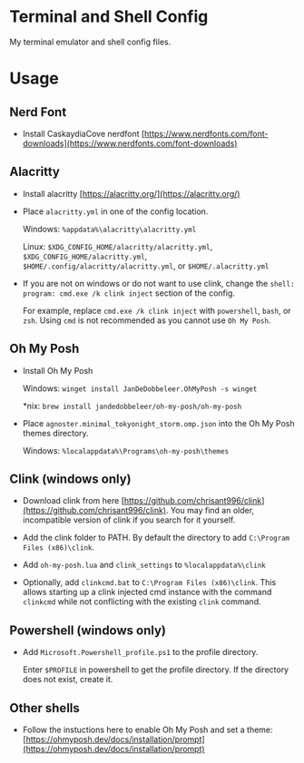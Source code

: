 # Terminal and Shell Config

My terminal emulator and shell config files.

# Usage

## Nerd Font

- Install CaskaydiaCove nerdfont [https://www.nerdfonts.com/font-downloads](https://www.nerdfonts.com/font-downloads)

## Alacritty

- Install alacritty [https://alacritty.org/](https://alacritty.org/)

- Place `alacritty.yml` in one of the config location. 

    Windows: `%appdata%\alacritty\alacritty.yml`

    Linux: `$XDG_CONFIG_HOME/alacritty/alacritty.yml`, `$XDG_CONFIG_HOME/alacritty.yml`, `$HOME/.config/alacritty/alacritty.yml`, or `$HOME/.alacritty.yml`

- If you are not on windows or do not want to use clink, change the `shell:    program: cmd.exe /k clink inject` section of the config. 

    For example, replace `cmd.exe /k clink inject` with `powershell`, `bash`, or `zsh`. Using `cmd` is not recommended as you cannot use `Oh My Posh`.

## Oh My Posh

- Install Oh My Posh

    Windows: `winget install JanDeDobbeleer.OhMyPosh -s winget`

    *nix: `brew install jandedobbeleer/oh-my-posh/oh-my-posh`

- Place `agnoster.minimal_tokyonight_storm.omp.json` into the Oh My Posh themes directory.

    Windows: `%localappdata%\Programs\oh-my-posh\themes`

## Clink (windows only)

- Download clink from here [https://github.com/chrisant996/clink](https://github.com/chrisant996/clink). You may find an older, incompatible version of clink if you search for it yourself.

- Add the clink folder to PATH. By default the directory to add `C:\Program Files (x86)\clink`.

- Add `oh-my-posh.lua` and `clink_settings` to `%localappdata%\clink`

- Optionally, add `clinkcmd.bat` to `C:\Program Files (x86)\clink`. This allows starting up a clink injected cmd instance with the command `clinkcmd` while not conflicting with the existing `clink` command.

## Powershell (windows only)

- Add `Microsoft.Powershell_profile.ps1` to the profile directory. 

    Enter `$PROFILE` in powershell to get the profile directory. If the directory does not exist, create it.

## Other shells

- Follow the instuctions here to enable Oh My Posh and set a theme: [https://ohmyposh.dev/docs/installation/prompt](https://ohmyposh.dev/docs/installation/prompt)